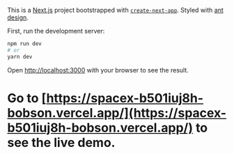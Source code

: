 This is a [Next.js](https://nextjs.org/) project bootstrapped with [`create-next-app`](https://github.com/vercel/next.js/tree/canary/packages/create-next-app). Styled with [ant design](https://ant.design/).

First, run the development server:

```bash
npm run dev
# or
yarn dev
```

Open [http://localhost:3000](http://localhost:3000) with your browser to see the result.

# Go to [https://spacex-b501iuj8h-bobson.vercel.app/](https://spacex-b501iuj8h-bobson.vercel.app/) to see the live demo.
